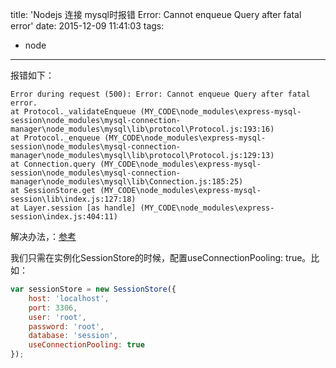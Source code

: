 title: 'Nodejs 连接 mysql时报错 Error: Cannot enqueue Query after fatal error'
date: 2015-12-09 11:41:03
tags: 
 - node
---
报错如下：
```
Error during request (500): Error: Cannot enqueue Query after fatal error.
at Protocol._validateEnqueue (MY_CODE\node_modules\express-mysql-session\node_modules\mysql-connection-manager\node_modules\mysql\lib\protocol\Protocol.js:193:16)
at Protocol._enqueue (MY_CODE\node_modules\express-mysql-session\node_modules\mysql-connection-manager\node_modules\mysql\lib\protocol\Protocol.js:129:13)
at Connection.query (MY_CODE\node_modules\express-mysql-session\node_modules\mysql-connection-manager\node_modules\mysql\lib\Connection.js:185:25)
at SessionStore.get (MY_CODE\node_modules\express-mysql-session\lib\index.js:127:18)
at Layer.session [as handle] (MY_CODE\node_modules\express-session\index.js:404:11)
```

解决办法，：[参考](https://github.com/chill117/express-mysql-session/issues/18)

我们只需在实例化SessionStore的时候，配置useConnectionPooling: true。比如：
```javascript
var sessionStore = new SessionStore({
    host: 'localhost',
    port: 3306,
    user: 'root',
    password: 'root',
    database: 'session',
    useConnectionPooling: true
});

```